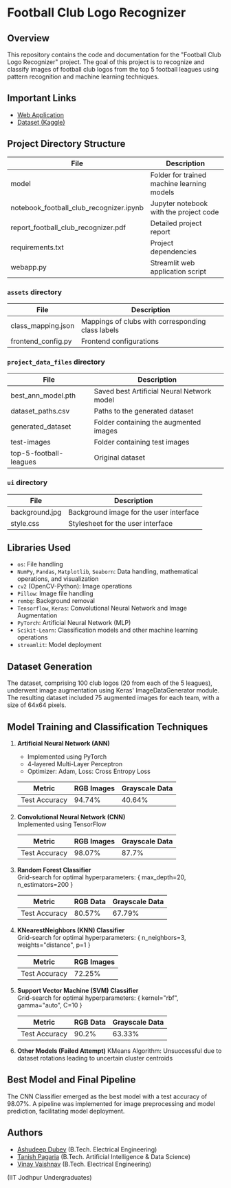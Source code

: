 # Football Club Logo Recognizer

## Overview

This repository contains the code and documentation for the "Football Club Logo Recognizer" project. The goal of this project is to recognize and classify images of football club logos from the top 5 football leagues using pattern recognition and machine learning techniques.

## Important Links
- [Web Application](https://football-club-logo-recognition.streamlit.app/)
- [Dataset (Kaggle)](https://www.kaggle.com/datasets/alexteboul/top-5-football-leagues-club-logos)


## Project Directory Structure

| File                                   | Description                              |
|----------------------------------------|------------------------------------------|
| model                                  | Folder for trained machine learning models|
| notebook_football_club_recognizer.ipynb | Jupyter notebook with the project code   |
| report_football_club_recognizer.pdf  | Detailed project report                  |
| requirements.txt                       | Project dependencies                     |
| webapp.py                              | Streamlit web application script            |

### `assets` directory
| File                       | Description                |
|----------------------------|----------------------------|
| class_mapping.json         | Mappings of clubs with corresponding class labels    |
| frontend_config.py          | Frontend configurations    |

### `project_data_files` directory
| File                          | Description                                           |
|-------------------------------|-------------------------------------------------------|
| best_ann_model.pth            | Saved best Artificial Neural Network model            |
| dataset_paths.csv             | Paths to the generated dataset                        |
| generated_dataset             | Folder containing the augmented images               |
| test-images                   | Folder containing test images                         |
| top-5-football-leagues        | Original dataset                                      |

### `ui` directory
| File                | Description                   |
|---------------------|-------------------------------|
| background.jpg      | Background image for the user interface   |
| style.css           | Stylesheet for the user interface          |

## Libraries Used

- `os`: File handling
- `NumPy`, `Pandas`, `Matplotlib`, `Seaborn`: Data handling, mathematical operations, and visualization
- `cv2` (OpenCV-Python): Image operations
- `Pillow`: Image file handling
- `rembg`: Background removal
- `Tensorflow`, `Keras`: Convolutional Neural Network and Image Augmentation
- `PyTorch`: Artificial Neural Network (MLP)
- `Scikit-Learn`: Classification models and other machine learning operations
- `streamlit`: Model deployment

## Dataset Generation

The dataset, comprising 100 club logos (20 from each of the 5 leagues), underwent image augmentation using Keras' ImageDataGenerator module. The resulting dataset included 75 augmented images for each team, with a size of 64x64 pixels.

## Model Training and Classification Techniques

1. **Artificial Neural Network (ANN)**  
   - Implemented using PyTorch
   - 4-layered Multi-Layer Perceptron
   - Optimizer: Adam, Loss: Cross Entropy Loss

   | Metric                      | RGB Images | Grayscale Data |
   |-----------------------------|------------|-----------------|
   | Test Accuracy               | 94.74%     | 40.64%          |


2. **Convolutional Neural Network (CNN)**  
   Implemented using TensorFlow

   | Metric                      | RGB Images | Grayscale Data |
   |-----------------------------|------------|-----------------|
   | Test Accuracy               | 98.07%     | 87.7%           |

3. **Random Forest Classifier**  
   Grid-search for optimal hyperparameters: { max_depth=20, n_estimators=200 }

   | Metric                      | RGB Data | Grayscale Data |
   |-----------------------------|----------|-----------------|
   | Test Accuracy               | 80.57%   | 67.79%          |

4. **KNearestNeighbors (KNN) Classifier**  
   Grid-search for optimal hyperparameters: { n_neighbors=3, weights="distance", p=1 }

   | Metric                      | RGB Images |
   |-----------------------------|------------|
   | Test Accuracy               | 72.25%     |

5. **Support Vector Machine (SVM) Classifier**  
   Grid-search for optimal hyperparameters: { kernel="rbf", gamma="auto", C=10 }

   | Metric                      | RGB Data | Grayscale Data |
   |-----------------------------|----------|-----------------|
   | Test Accuracy               | 90.2%    | 63.33%          |

6. **Other Models (Failed Attempt)**
   KMeans Algorithm: Unsuccessful due to dataset rotations leading to uncertain cluster centroids

## Best Model and Final Pipeline

The CNN Classifier emerged as the best model with a test accuracy of 98.07%. A pipeline was implemented for image preprocessing and model prediction, facilitating model deployment.


## Authors
- [Ashudeep Dubey](mailto:dubey.6@iitj.ac.in) (B.Tech. Electrical Engineering)
- [Tanish Pagaria](mailto:pagaria.2@iitj.ac.in) (B.Tech. Artificial Intelligence & Data Science)
- [Vinay Vaishnav](mailto:vaishnav.3@iitj.ac.in) (B.Tech. Electrical Engineering)  

(IIT Jodhpur Undergraduates)
